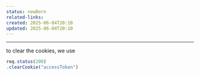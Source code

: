 ```yaml
---
status: newBorn
related-links: 
created: 2025-06-04T20:10
updated: 2025-06-04T20:10
---
```

---

to clear the cookies, we use
```js
req.status(200)
.clearCookie("accessToken")
```

